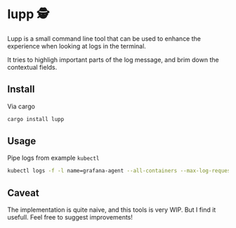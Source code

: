 # lupp 🕵️

Lupp is a small command line tool that can be used to enhance the experience when looking at logs in the terminal.

It tries to highligh important parts of the log message, and brim down the contextual fields.

## Install

Via cargo

```bash
cargo install lupp
```

## Usage

Pipe logs from example `kubectl`

```bash
kubectl logs -f -l name=grafana-agent --all-containers --max-log-requests 100 | lupp
```

## Caveat

The implementation is quite naive, and this tools is very WIP. But I find it usefull. Feel free to suggest improvements!
